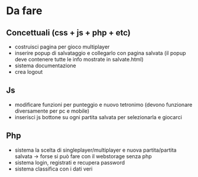 # Da fare

## Concettuali (css + js + php + etc)
- costruisci pagina per gioco multiplayer
- inserire popup di salvataggio e collegarlo con pagina salvata (il popup deve contenere tutte le info mostrate in salvate.html)
- sistema documentazione
- crea logout

## Js
- modificare funzioni per punteggio e nuovo tetronimo (devono funzionare diversamente per pc e mobile)
- inserisci js bottone su ogni partita salvata per selezionarla e giocarci


## Php
- sistema la scelta di singleplayer/multiplayer e nuova partita/partita salvata -> forse si può fare con il webstorage senza php
- sistema login, registrati e recupera password
- sistema classifica con i dati veri
